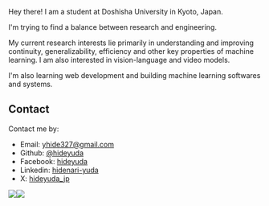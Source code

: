 Hey there! I am a student at Doshisha University in Kyoto, Japan.

I'm trying to find a balance between research and engineering.

My current research interests lie primarily in understanding and improving continuity, generalizability, efficiency and other key properties of machine learning. I am also interested in vision-language and video models.

I'm also learning web development and building machine learning softwares and systems.


## Contact

Contact me by:

- Email: [yhide327@gmail.com](mailto:yhide327@gmail.com)
- Github: [@hideyuda](https://github.com/hideyuda)
- Facebook: [hideyuda](https://www.facebook.com/hideyuda)
- Linkedin: [hidenari-yuda](https://www.linkedin.com/in/hidenari-yuda-212076266/)
- X: [hideyuda_jp](https://x.com/hideyudajp/)

![](http://github-profile-summary-cards.vercel.app/api/cards/most-commit-language?username=hideyuda&theme=solarized_dark)![](http://github-profile-summary-cards.vercel.app/api/cards/repos-per-language?username=hideyuda&theme=solarized_dark)

<!-- [![image](https://user-images.githubusercontent.com/106872451/215306550-63f811ef-624f-44ea-ae7c-9d34266bb5ec.png)] -->

<!-- [![@hideyuda's GitHub stats](https://github-readme-stats.vercel.app/api?username=hideyuda&theme=vue-dark&show_icons=true)](https://github.com/mo-ri-regen/github-readme-stats) -->

<!-- [![Top Langs](https://github-readme-stats.vercel.app/api/top-langs/?username=hideyuda&theme=vue-dark&show_icons=true&layout=compact)](https://github.com/mo-ri-regen/github-readme-stats) -->
<!---
hideyuda/hideyuda is a ✨ special ✨ repository because its `README.md` (this file) appears on your GitHub profile.
You can click the Preview link to take a look at your changes.
--->
